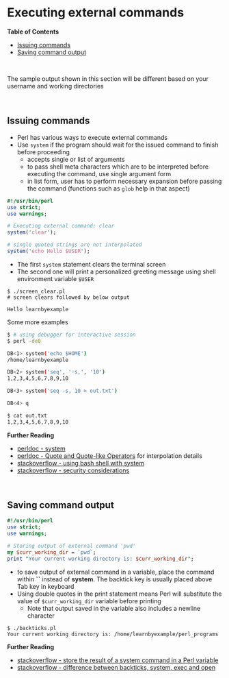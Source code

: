 # <a name="executing-external-commands"></a>Executing external commands

**Table of Contents**

* [Issuing commands](#issuing-commands)
* [Saving command output](#saving-command-output)

<br>

The sample output shown in this section will be different based on your username and working directories

<br>

## <a name="issuing-commands"></a>Issuing commands

* Perl has various ways to execute external commands
* Use `system` if the program should wait for the issued command to finish before proceeding
    * accepts single or list of arguments
    * to pass shell meta characters which are to be interpreted before executing the command, use single argument form
    * in list form, user has to perform necessary expansion before passing the command (functions such as `glob` help in that aspect)

```perl
#!/usr/bin/perl
use strict;
use warnings;

# Executing external command: clear
system('clear');

# single quoted strings are not interpolated
system('echo Hello $USER');
```

* The first `system` statement clears the terminal screen
* The second one will print a personalized greeting message using shell environment variable `$USER`

```
$ ./screen_clear.pl
# screen clears followed by below output

Hello learnbyexample
```

Some more examples

```bash
$ # using debugger for interactive session
$ perl -de0

DB<1> system('echo $HOME')
/home/learnbyexample

DB<2> system('seq', '-s,', '10')
1,2,3,4,5,6,7,8,9,10

DB<3> system('seq -s, 10 > out.txt')

DB<4> q

$ cat out.txt
1,2,3,4,5,6,7,8,9,10
```

**Further Reading**

* [perldoc - system](https://perldoc.perl.org/functions/system.html)
* [perldoc - Quote and Quote-like Operators](https://perldoc.perl.org/perlop.html#Quote-and-Quote-like-Operators) for interpolation details
* [stackoverflow - using bash shell with system](https://stackoverflow.com/questions/571368/how-can-i-use-bash-syntax-in-perls-system)
* [stackoverflow - security considerations](https://stackoverflow.com/questions/13023594/executing-system-commands-safely-while-coding-in-perl)

<br>

## <a name="saving-command-output"></a>Saving command output

```perl
#!/usr/bin/perl
use strict;
use warnings;

# Storing output of external command 'pwd'
my $curr_working_dir = `pwd`;
print "Your current working directory is: $curr_working_dir";
```

* to save output of external command in a variable, place the command within **``** instead of **system**. The backtick key is usually placed above Tab key in keyboard
* Using double quotes in the print statement means Perl will substitute the value of `$curr_working_dir` variable before printing
	* Note that output saved in the variable also includes a newline character

```
$ ./backticks.pl 
Your current working directory is: /home/learnbyexample/perl_programs
```

**Further Reading**

* [stackoverflow - store the result of a system command in a Perl variable](https://stackoverflow.com/questions/3854651/how-can-i-store-the-result-of-a-system-command-in-a-perl-variable)
* [stackoverflow - difference between backticks, system, exec and open](https://stackoverflow.com/questions/799968/whats-the-difference-between-perls-backticks-system-and-exec)

